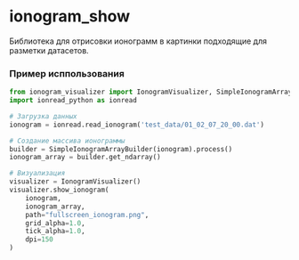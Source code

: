 # ionogram_show
Библиотека для отрисовки ионограмм в картинки подходящие для разметки датасетов.
### Пример исппользования 
```python
from ionogram_visualizer import IonogramVisualizer, SimpleIonogramArrayBuilder
import ionread_python as ionread

# Загрузка данных
ionogram = ionread.read_ionogram('test_data/01_02_07_20_00.dat')

# Создание массива ионограммы
builder = SimpleIonogramArrayBuilder(ionogram).process()
ionogram_array = builder.get_ndarray()

# Визуализация
visualizer = IonogramVisualizer()
visualizer.show_ionogram(
    ionogram,
    ionogram_array,
    path="fullscreen_ionogram.png",
    grid_alpha=1.0,
    tick_alpha=1.0,
    dpi=150
)
```
